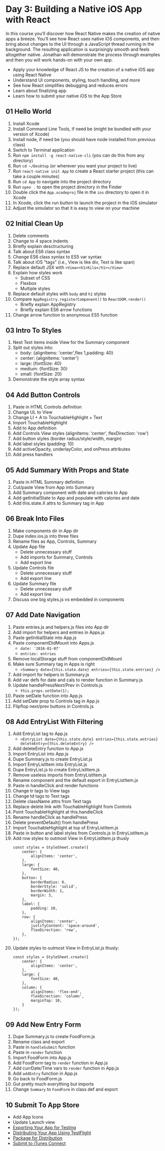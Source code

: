 Day 3: Building a Native iOS App with React
===

In this course you’ll discover how React Native makes the creation of native apps a breeze. You’ll see how React uses native iOS components, and then bring about changes to the UI through a JavaScript thread running in the background. The resulting application is surprisingly smooth and feels altogether native. Jonathan will demonstrate the process through examples and then you will work hands-on with your own app.

* Apply your knowledge of React JS to the creation of a native iOS app using React Native
* Understand UI components, styling, touch handling, and more
* See how React simplifies debugging and reduces errors
* Learn about finalizing app
* Learn how to submit your native iOS to the App Store

## 01 Hello World

1. Install Xcode
2. Install Command Line Tools, if need be (might be bundled with your version of Xcode)
3. Install node, if need be (you should have node installed from previous class)
4. Switch to Terminal application
4. Run `npm install -g react-native-cli` (you can do this from any directory)
5. Run `cd ~/Desktop` (or wherever you want your project to live)
6. Run `react-native init App` to create a React starter project (this can take a couple minutes)
7. Run `cd App` to navigate into the project directory
8. Run `open .` to open the project directory in the Finder
9. Double click the `App.xcodeproj` file in the `ios` directory to open it in Xcode
10. In Xcode, click the run button to launch the project in the iOS simulator
11. Adjust the simulator so that it is easy to view on your machine

## 02 Initial Clean Up

1. Delete comments
2. Change to 4 space indents
3. Briefly explain desctructuring
4. Talk about ES6 class syntax
5. Change ES6 class syntax to ES5 var syntax
6. Talk about iOS "tags" (i.e., View is like div, Text is like span)
7. Replace default JSX with `<View><h1>Kilo</h1></View>`
8. Explain how styles work
    * Subset of CSS
    * Flexbox
    * Multiple styles
9. Replace default styles with `body` and `h1` styles
10. Compare `AppRegistry.registerComponent()` to `ReactDOM.render()`
    * Briefly explain AppRegistry
    * Briefly explain ES6 arrow functions
11. Change arrow function to anonymous ES5 function

## 03 Intro To Styles

1. Nest Text items inside View for the Summary component
2. Split out styles into:
    * body: {alignItems: 'center',flex 1,padding: 40}
    * center: {alignItems: 'center'}
    * large: {fontSize: 40}
    * medium: {fontSize: 30}
    * small: {fontSize: 20}
3. Demonstrate the style array syntax

## 04 Add Button Controls

1. Paste in HTML Controls definition
2. Change UL to View
3. Change LI + A to TouchableHighlight + Text
4. Import TouchableHighlight
5. Add <Controls /> to App definition
6. Add Controls View styles (alignItems: 'center', flexDirection: 'row')
7. Add button styles (border radius/style/width, margin)
8. Add label styles (padding: 10)
9. Add activeOpacity, underlayColor, and onPress attributes
10. Add press handlers

## 05 Add Summary With Props and State

1. Paste in HTML Summary definition
2. Cut/paste View from App into Summary
3. Add Summary component with date and calories to App
4. Add getInitialState to App and populate with calories and date
5. Add this.state.X attrs to Summary tag in App

## 06 Break Into Files

1. Make components dir in App dir
2. Dupe index.ios.js into three files
3. Rename files as App, Controls, Summary
4. Update App file
    * Delete unnecessary stuff
    * Add imports for Summary, Controls
    * Add export line
5. Update Controls file
    * Delete unnecessary stuff
    * Add export line
6. Update Summary file
    * Delete unnecessary stuff
    * Add export line
7. Discuss one big styles.js vs embedded in components

## 07 Add Date Navigation

1. Paste entries.js and helpers.js files into App dir
2. Add import for helpers and entries in Apps.js
3. Paste getInitialState into App.js
4. Paste componentDidMount into Apps.js
    * `date: '2016-01-07'`
    * `entries: entries`
5. Remove localStorage stuff from componentDidMount
6. Make sure Summary tag in Apps is right
    * `<Summary date={this.state.date} entries={this.state.entries} />`
7. Add import for helpers in Summary.js
8. Add var defs for date and cals to render function in Summary.js
9. Update handlePressNext/Prev in Controls.js
    * `this.props.setDate(1);`
10. Paste setDate function into App.js
11. Add setDate prop to Controls tag in App.js
12. Flipflop next/prev buttons in Controls.js

## 08 Add EntryList With Filtering

1. Add EntryList tag to App.js
    * `<EntryList date={this.state.date} entries={this.state.entries} deleteEntry={this.deleteEntry} />`
2. Add deleteEntry function to App.js
3. Import EntryList into App.js
4. Dupe Summary.js to create EntryList.js
5. Import EntryListItem into EntryList.js
6. Dupe EntryList.js to create EntryListItem.js
7. Remove useless imports from EntryListItem.js
8. Rename component and the default export in EntryListItem.js
9. Paste in handleClick and render functions
10. Change tr tags to View tags
11. Change td tags to Text tags
12. Delete className attrs from Text tags
13. Replace delete link with TouchableHighlight from Controls
14. Point TouchableHighlight at this.handleClick
15. Rename handleClick as handlePress
16. Delete preventDefault() from handlePress
17. Import TouchableHighlight at top of EntryListItem.js
18. Paste in button and label styles from Controls.js in EntryListItem.js
19. Add row styles to outmost View in EntryListItem.js thusly
    ```
    const styles = StyleSheet.create({
        center: {
            alignItems: 'center',
        },
        large: {
            fontSize: 40,
        },
        button: {
            borderRadius: 6,
            borderStyle: 'solid',
            borderWidth: 1,
            margin: 3,
        },
        label: {
            padding: 10,
        },
        row: {
            alignItems: 'center',
            justifyContent: 'space-around',
            flexDirection: 'row',
        },
    });
    ```
20. Update styles to outmost View in EntryList.js thusly:
    ```
    const styles = StyleSheet.create({
        center: {
            alignItems: 'center',
        },
        large: {
            fontSize: 40,
        },
        column: {
            alignItems: 'flex-end',
            flexDirection: 'column',
            marginTop: 10,
        }
    });
    ```

## 09 Add New Entry Form

1. Dupe Summary.js to create FoodForm.js
2. Rename class and export
3. Paste in `handleSubmit` function
4. Paste in `render` function
5. Import FoodForm into App.js
6. Add FoodForm tag to `render` function in App.js
7. Add currDate/Time vars to `render` function in App.js
8. Add `addEntry` function in App.js
9. Go back to FoodForm.js
10. Gut pretty much everything but imports
11. Change `Summary` to `FoodForm` in class def and export

## 10 Submit To App Store

* Add App Icons
* Update Launch view
* [Exporting Your App for Testing](https://developer.apple.com/library/ios/documentation/IDEs/Conceptual/AppDistributionGuide/TestingYouriOSApp/TestingYouriOSApp.html#//apple_ref/doc/uid/TP40012582-CH8-SW1)
* [Distributing Your App Using TestFlight](https://developer.apple.com/library/ios/documentation/IDEs/Conceptual/AppDistributionGuide/DistributingYourAppUsingTestFlight/DistributingYourAppUsingTestFlight.html#//apple_ref/doc/uid/TP40012582-CH37-SW1)
* [Package for Distribution](https://developer.apple.com/library/ios/documentation/IDEs/Conceptual/AppDistributionGuide/ConfiguringYourApp/ConfiguringYourApp.html#//apple_ref/doc/uid/TP40012582-CH28-SW1)
* [Submit to iTunes Connect](https://developer.apple.com/library/ios/documentation/IDEs/Conceptual/AppDistributionGuide/SubmittingYourApp/SubmittingYourApp.html)




